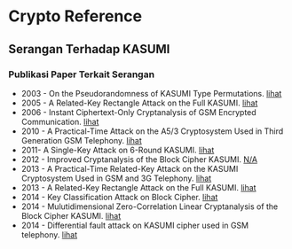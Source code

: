 # Crypto Reference

## Serangan Terhadap KASUMI

### Publikasi Paper Terkait Serangan

* 2003 - On the Pseudorandomness of KASUMI Type Permutations. [lihat](2003.iwata_yagi_kurosawa.pdf)
* 2005 - A Related-Key Rectangle Attack on the Full KASUMI. [lihat](2005.biham_dunkelman_keller.pdf)
* 2006 - Instant Ciphertext-Only Cryptanalysis of GSM Encrypted Communication. [lihat](2006.barkan_biham_keller.pdf)
* 2010 - A Practical-Time Attack on the A5/3 Cryptosystem Used in Third Generation GSM Telephony. [lihat](2010.dunkelman_keller_shamir.pdf)
* 2011- A Single-Key Attack on 6-Round KASUMI. [lihat](2011.saito.pdf)
* 2012 - Improved Cryptanalysis of the Block Cipher KASUMI. [N/A](2012.jia_li_rechberger)
* 2013 - A Practical-Time Related-Key Attack on the KASUMI Cryptosystem Used in GSM and 3G Telephony. [lihat](2013.dunkelman_keller_shamir.pdf)
* 2013 - A Related-Key Rectangle Attack on the Full KASUMI. [lihat](2013.biham_dunkeman_keller.pdf)
* 2014 - Key Classification Attack on Block Cipher. [lihat](2014.parviz_mirahmadi.pdf)
* 2014 - Mulutidimensional Zero-Correlation Linear Cryptanalysis of the Block Cipher KASUMI. [lihat](2014.yi_chen.pdf)
* 2014 - Differential fault attack on KASUMI cipher used in GSM telephony. [lihat](2014.wang_dong_jia_zhao.pdf)